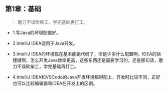 ## 第1章：基础

>磨刀不误砍柴工，学完基础再打工。

- 1.写Java的环境配置好。

- 2.IntelliJ IDEA适用于Java开发。

- 3.IntelliJ IDEA的环境现在基本能跑代码了，但是许多什么配置啊，IDEA的快捷键啊，怎么开发Java效率更高，这些东西还是需要学习的，还是那句话，磨刀不误砍柴工，学完基础再打工。

- 4.IntelliJ IDEA和VSCode的Java开发环境都得配上，开发时比较不同，正好也可以比较编辑器和IDEA在开发上的区别。